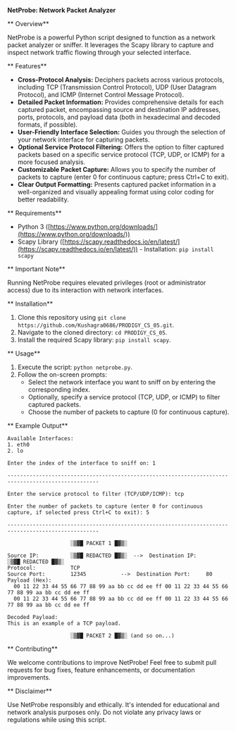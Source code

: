 **NetProbe: Network Packet Analyzer**

**  Overview**

NetProbe is a powerful Python script designed to function as a network packet analyzer or sniffer. It leverages the Scapy library to capture and inspect network traffic flowing through your selected interface. 

**  Features**

- **Cross-Protocol Analysis:** Deciphers packets across various protocols, including TCP (Transmission Control Protocol), UDP (User Datagram Protocol), and ICMP (Internet Control Message Protocol).
- **Detailed Packet Information:** Provides comprehensive details for each captured packet, encompassing source and destination IP addresses, ports, protocols, and payload data (both in hexadecimal and decoded formats, if possible).
- **User-Friendly Interface Selection:** Guides you through the selection of your network interface for capturing packets.
- **Optional Service Protocol Filtering:** Offers the option to filter captured packets based on a specific service protocol (TCP, UDP, or ICMP) for a more focused analysis.
- **Customizable Packet Capture:** Allows you to specify the number of packets to capture (enter 0 for continuous capture; press Ctrl+C to exit).
- **Clear Output Formatting:** Presents captured packet information in a well-organized and visually appealing format using color coding for better readability.

**  Requirements**

- Python 3 ([https://www.python.org/downloads/](https://www.python.org/downloads/))
- Scapy Library ([https://scapy.readthedocs.io/en/latest/](https://scapy.readthedocs.io/en/latest/)) - Installation: `pip install scapy`

**  Important Note**

Running NetProbe requires elevated privileges (root or administrator access) due to its interaction with network interfaces.

**  Installation**

1. Clone this repository using `git clone https://github.com/Kushagra0686/PRODIGY_CS_05.git`.
2. Navigate to the cloned directory: `cd PRODIGY_CS_05`.
3. Install the required Scapy library: `pip install scapy`.

**  Usage**

1. Execute the script: `python netprobe.py`.
2. Follow the on-screen prompts:
   - Select the network interface you want to sniff on by entering the corresponding index.
   - Optionally, specify a service protocol (TCP, UDP, or ICMP) to filter captured packets.
   - Choose the number of packets to capture (0 for continuous capture).

**  Example Output**

```
Available Interfaces:
1. eth0
2. lo

Enter the index of the interface to sniff on: 1

---------------------------------------------------------------------------------------------------

Enter the service protocol to filter (TCP/UDP/ICMP): tcp

Enter the number of packets to capture (enter 0 for continuous capture, if selected press Ctrl+C to exit): 5

---------------------------------------------------------------------------------------------------

                    ░▒▓█ PACKET 1 █▓▒░

Source IP:          ░▒▓█ REDACTED █▓▒░  -->  Destination IP:        ░▒▓█ REDACTED █▓▒░
Protocol:           TCP
Source Port:        12345           -->  Destination Port:     80
Payload (Hex):
  00 11 22 33 44 55 66 77 88 99 aa bb cc dd ee ff 00 11 22 33 44 55 66 77 88 99 aa bb cc dd ee ff
  00 11 22 33 44 55 66 77 88 99 aa bb cc dd ee ff 00 11 22 33 44 55 66 77 88 99 aa bb cc dd ee ff

Decoded Payload:
This is an example of a TCP payload.

                    ░▒▓█ PACKET 2 █▓▒░ (and so on...)
```

**  Contributing**

We welcome contributions to improve NetProbe! Feel free to submit pull requests for bug fixes, feature enhancements, or documentation improvements.

**  Disclaimer**

Use NetProbe responsibly and ethically. It's intended for educational and network analysis purposes only. Do not violate any privacy laws or regulations while using this script.
